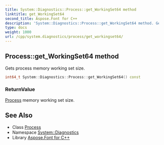 ```yaml
---
title: System::Diagnostics::Process::get_WorkingSet64 method
linktitle: get_WorkingSet64
second_title: Aspose.Font for C++
description: 'System::Diagnostics::Process::get_WorkingSet64 method. Gets process memory working set size in C++.'
type: docs
weight: 1000
url: /cpp/system.diagnostics/process/get_workingset64/
---
```

## Process::get_WorkingSet64 method


Gets process memory working set size.

```cpp
int64_t System::Diagnostics::Process::get_WorkingSet64() const
```


### ReturnValue

[Process](../) memory working set size.

## See Also

* Class [Process](../)
* Namespace [System::Diagnostics](../../)
* Library [Aspose.Font for C++](../../../)

